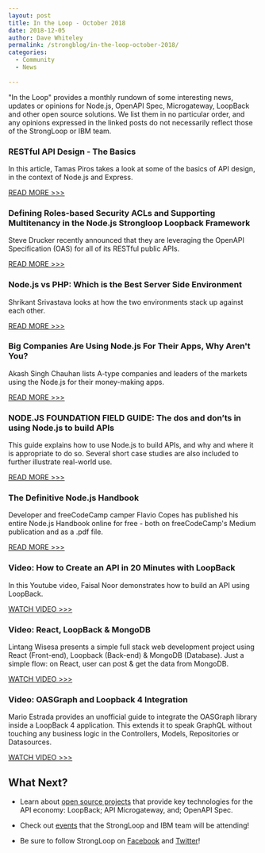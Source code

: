 ```yaml
---
layout: post
title: In the Loop - October 2018
date: 2018-12-05
author: Dave Whiteley
permalink: /strongblog/in-the-loop-october-2018/
categories:
  - Community
  - News
  
---
```


"In the Loop" provides a monthly rundown of some interesting news, updates or opinions for Node.js, OpenAPI Spec, Microgateway, LoopBack and other open source solutions. We list them in no particular order, and any opinions expressed in the linked posts do not necessarily reflect those of the StrongLoop or IBM team.
<!--more-->

### RESTful API Design - The Basics

In this article, Tamas Piros takes a look at some of the basics of API design, in the context of Node.js and Express.

[READ MORE >>>](https://fullstack-developer.academy/restful-api-design-the-basics/)


### Defining Roles-based Security ACLs and Supporting Multitenancy in the Node.js Strongloop Loopback Framework

Steve Drucker recently announced that they are leveraging the OpenAPI Specification (OAS) for all of its RESTful public APIs.

[READ MORE >>>](https://druckit.wordpress.com/2018/09/12/defining-roles-based-security-acls-and-supporting-multitenancy-in-the-node-js-strongloop-loopback-framework/)

### Node.js vs PHP: Which is the Best Server Side Environment

Shrikant Srivastava looks at how the two environments stack up against each other.

[READ MORE >>>](https://appinventiv.com/blog/node-js-vs-php)

### Big Companies Are Using Node.js For Their Apps, Why Aren't You? 

Akash Singh Chauhan lists A-type companies and leaders of the markets using the Node.js for their money-making apps.

[READ MORE >>>](https://www.mobileappdaily.com/2018/09/8/companies-using-nodejs-applications)

### NODE.JS FOUNDATION FIELD GUIDE: The dos and don’ts in using Node.js to build APIs

This guide explains how to use Node.js to build APIs, and why and where it is appropriate to do so. Several short case studies are also included to further illustrate real-world use.

[READ MORE >>>](https://foundation.nodejs.org/wp-content/uploads/sites/50/2018/07/NodeJS_FieldGuide_Building_APIs_FINAL717.pdf)

### The Definitive Node.js Handbook

Developer and freeCodeCamp camper Flavio Copes has published his entire Node.js Handbook online for free - both on freeCodeCamp's Medium publication and as a .pdf file.

[READ MORE >>>](https://www.freecodecamp.org/news/quincylarson/node-js-handbook--rSaL0lP34)

### Video: How to Create an API in 20 Minutes with LoopBack

In this Youtube video, Faisal Noor demonstrates how to build an API using LoopBack. 

[WATCH VIDEO >>>](https://www.youtube.com/watch?v=43fXZU77n8Q&feature=youtu.be)

### Video: React, LoopBack & MongoDB

Lintang Wisesa presents a simple full stack web development project using React (Front-end), Loopback (Back-end) & MongoDB (Database). Just a simple flow: on React, user can post & get the data from MongoDB. 

[WATCH VIDEO >>>](https://www.youtube.com/watch?v=7EZfWC9WsGI)

### Video: OASGraph and Loopback 4 Integration

Mario Estrada provides an unofficial guide to integrate the OASGraph library inside a LoopBack 4 application. This extends it to speak GraphQL without touching any business logic in the Controllers, Models, Repositories or Datasources. 

[WATCH VIDEO >>>](https://www.youtube.com/watch?v=s2hScucNmaA)


## What Next?

* Learn about [open source projects](https://strongloop.com/projects/) that provide key technologies for the API economy: LoopBack; API Microgateway, and; OpenAPI Spec. 

* Check out [events](https://strongloop.com/events/) that the StrongLoop and IBM team will be attending!

* Be sure to follow StrongLoop on [Facebook](https://www.facebook.com/strongloop/) and [Twitter](https://twitter.com/StrongLoop)!
